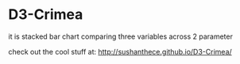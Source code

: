 D3-Crimea
=========


it is stacked bar chart comparing three variables across 2 parameter 


check out the cool stuff at:
http://sushanthece.github.io/D3-Crimea/
